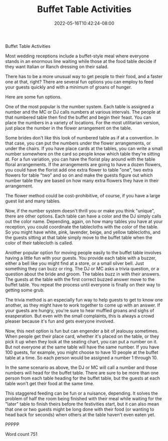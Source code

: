 ﻿---
title: "Buffet Table Activities"
date: 2022-05-16T10:42:24-08:00
description: "Wedding Games & Activities Tips for Web Success"
featured_image: "/images/Wedding Games & Activities.jpg"
tags: ["Wedding Games & Activities"]
---

Buffet Table Activities

Most wedding receptions include a buffet-style meal where everyone stands in an enormous line waiting while those at the food table decide if they want Italian or Ranch dressing on their salad.

There has to be a more unusual way to get people to their food, and a faster one at that, right? There are several fun options you can employ to feed your guests quickly and with a minimum of groans of hunger.

Here are some fun options.

One of the most popular is the number system. Each table is assigned a number and the MC or DJ calls numbers at various intervals. The people at that numbered table then find the buffet and begin their feast. You can place the numbers in a variety of locations. For the most utilitarian version, just place the number in the flower arrangement on the table.

Some brides don't like this look of numbered table as if at a convention. In that case, you can put the numbers under the flower arrangements, or under the chairs. If you have place cards at the tables, you can write a small number somewhere on the card so people know which table they're sitting at. For a fun variation, you can have the florist play around with the table floral arrangements. If the arrangements are going to have a dozen flowers, you could have the florist add one extra flower to table "one", two extra flowers for table "two" and so on and make the guests figure out which number table they are based on how many extra flowers they have in their arrangement.

The flower method could be cost-prohibitive, of course, if you have a large guest list and many tables.

Now, if the number system doesn't thrill you or make you think "unique", there are other options. Each table can have a color and the DJ simply calls out the color name. Depending, again, on how many tables you have at your reception, you could coordinate the tablecloths with the color of the table. So you might have white, pink, lavender, beige, and yellow tablecloths, and the guests sitting at that table simply move to the buffet table when the color of their tablecloth is called.

Another popular option for moving people easily to the buffet table involves having a little fun with your guests. You provide each table with a buzzer, either a bell like you might find at a store, or a small silver bell. Just something they can buzz or ring. The DJ or MC asks a trivia question, or a question about the bride and groom. The tables buzz in with their answers. The guests at the table with the first correct buzzed answer move to the buffet table. You repeat the process until everyone is finally on their way to getting some grub.

The trivia method is an especially fun way to help guests to get to know one another, as they might have to work together to come up with an answer. If your guests are hungry, you're sure to hear muffled groans and sighs of exasperation. But even with the small complaints, this is always a crowd pleaser because it's fun and gets everyone involved.

Now, this next option is fun but can engender a bit of jealousy sometimes. When people get their place card, whether it's placed on the table, or they pick it up when they look at the seating chart, you can put a number on it. But not everyone at the same table will have the same number. If you have 100 guests, for example, you might choose to have 10 people at the buffet table at a time. So each person would be assigned a number 1 through 10.

In the same scenario as above, the DJ or MC will call a number and those numbers will head for the buffet table. There are sure to be more than one person from each table heading for the buffet table, but the guests at each table won't get their food at the same time.

This staggered feeding can be fun or a nuisance, depending. It solves the problem of half the room being finished with their meal while waiting for the "later" table to finish theirs before the festivities start, but it can also mean that one or two guests might be long done with their food (or wanting to head back for seconds) when others at the table haven't even eaten yet.

PPPPP

Word count 751





